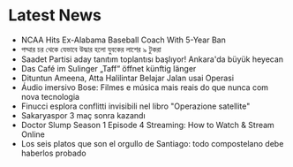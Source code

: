 # Latest News
-  NCAA Hits Ex-Alabama Baseball Coach With 5-Year Ban
-  পদ্মার চর থেকে যেভাবে উদ্ধার হলো যুবকের লাশের ৯ টুকরা
-  Saadet Partisi aday tanıtım toplantısı başlıyor! Ankara'da büyük heyecan
-  Das Café im Sulinger „Taff“ öffnet künftig länger
-  Dituntun Ameena, Atta Halilintar Belajar Jalan usai Operasi
-  Áudio imersivo Bose: Filmes e música mais reais do que nunca com nova tecnologia
-  Finucci esplora conflitti invisibili nel libro "Operazione satellite"
-  Sakaryaspor 3 maç sonra kazandı
-  Doctor Slump Season 1 Episode 4 Streaming: How to Watch & Stream Online
-  Los seis platos que son el orgullo de Santiago: todo compostelano debe haberlos probado
